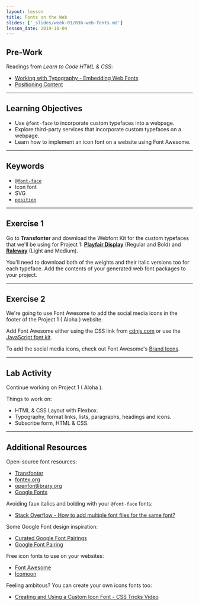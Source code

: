 ```yaml
---
layout: lesson
title: Fonts on the Web
slides: ['_slides/week-01/03b-web-fonts.md']
lesson_date: 2019-10-04
---
```


## Pre-Work

Readings from _Learn to Code HTML & CSS_:

- [Working with Typography - Embedding Web Fonts](https://css-tricks.com/snippets/css/using-font-face/)
- [Positioning Content](https://css-tricks.com/almanac/properties/p/position/)

---

## Learning Objectives

- Use `@font-face` to incorporate custom typefaces into a webpage.
- Explore third-party services that incorporate custom typefaces on a webpage.
- Learn how to implement an icon font on a website using Font Awesome.

---

## Keywords

- [`@font-face`](https://developer.mozilla.org/en/docs/Web/CSS/@font-face)
- Icon font
- SVG
- [`position`](https://developer.mozilla.org/en/docs/Web/CSS/position)

---

## Exercise 1

Go to **Transfonter** and download the Webfont Kit for the custom typefaces that we'll be using for Project 1: **[Playfair Display](http://www.fontsquirrel.com/fonts/playfair-display)** (Regular and Bold) and **[Raleway](http://www.fontsquirrel.com/fonts/raleway)** (Light and Medium).

You'll need to download both of the weights and their italic versions too for each typeface. Add the contents of your generated web font packages to your project.

---

## Exercise 2

We're going to use Font Awesome to add the social media icons in the footer of the Project 1 ( Aloha ) website.

Add Font Awesome either using the CSS link from [cdnjs.com](https://cdnjs.com/libraries/font-awesome) or use the [JavaScript font kit](https://fontawesome.com/start).

To add the social media icons, check out Font Awesome's [Brand Icons](https://fontawesome.com/icons?d=gallery&s=brands&m=free).

---

## Lab Activity

Continue working on Project 1 ( Aloha ).

Things to work on:

- HTML & CSS Layout with Flexbox.
- Typography, format links, lists, paragraphs, headings and icons.
- Subscribe form, HTML & CSS.

---

## Additional Resources

Open-source font resources:

- [Transfonter](https://transfonter.org/)
- [fontex.org](http://www.fontex.org/)
- [openfontlibrary.org](http://openfontlibrary.org/)
- [Google Fonts](https://www.google.com/fonts#)

Avoiding faux italics and bolding with your `@font-face` fonts:

- [Stack Overflow - How to add multiple font files for the same font?](http://stackoverflow.com/questions/2436749/how-to-add-multiple-font-files-for-the-same-font)

Some Google Font design inspiration:

- [Curated Google Font Pairings](https://typespiration.com/)
- [Google Font Pairing](http://femmebot.github.io/google-type/)

Free icon fonts to use on your websites:

- [Font Awesome](http://fortawesome.github.io/Font-Awesome/)
- [Icomoon](https://icomoon.io/)

Feeling ambitous? You can create your own icons fonts too:

- [Creating and Using a Custom Icon Font - CSS Tricks Video](https://css-tricks.com/video-screencasts/113-creating-and-using-a-custom-icon-font/)
